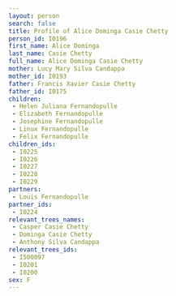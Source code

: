 ```yaml
---
layout: person
search: false
title: Profile of Alice Dominga Casie Chetty
person_id: I0196
first_name: Alice Dominga
last_name: Casie Chetty
full_name: Alice Dominga Casie Chetty
mother: Lucy Mary Silva Candappa
mother_id: I0193
father: Francis Xavier Casie Chetty
father_id: I0175
children:
 - Helen Juliana Fernandopulle
 - Elizabeth Fernandopulle
 - Josephine Fernandopulle
 - Linux Fernandopulle
 - Felix Fernandopulle
children_ids:
 - I0225
 - I0226
 - I0227
 - I0228
 - I0229
partners:
 - Louis Fernandopulle
partner_ids:
 - I0224
relevant_trees_names:
 - Casper Casie Chetty
 - Dominga Casie Chetty
 - Anthony Silva Candappa
relevant_trees_ids:
 - I500097
 - I0201
 - I0200
sex: F
---
```


